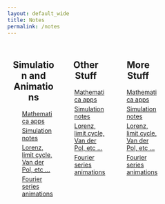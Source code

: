 ```yaml
---
layout: default_wide
title: Notes
permalink: /notes
---
```


<style>
* {
  box-sizing: border-box;
}


/* html{
    font-size: 100.0%;    
}  */

/* body{
      margin:  0 auto; 
      padding: 1em;
      color: #444; 
      font-family: Tahoma, Verdana,   Segoe, sans-serif;
      font-style: normal; 
      font-size: 1em;              
      max-width: 1200px; 
      background: #FFFFFF;
} */


/* Create three equal columns that floats next to each other */
.column {
  margin:  0 auto; 
  float: left;
  max-width: 30%;
  padding: 10px;  
  margin:  0 auto;   
}

/* Clear floats after the columns */
.row:after {
  content: "";
  display: table;
  clear: both;
}

h2 {text-align:center;}

li:not(:last-child) { 
   margin-bottom: 5px;  
}

/* div.box {border:1px solid #D3D3D3; margin:  10px auto;} */
div.box {margin:  10px auto;}

</style>

<div class="row">
    <div class="column">    
        <DIV class="box">
            <h2>Simulation and Animations</h2>
                <ul style="list-style-type:none;">
                <li><a href="../assets/Resume_MalavPatel.pdf" >Mathematica apps</a> </li>
                <li><a href="../assets/Resume_MalavPatel.pdf" >Simulation notes</a> </li>
                <li><a href="../assets/Resume_MalavPatel.pdf">Lorenz, limit cycle, Van der Pol, etc ...</a> </li>
                <LI><a href="../assets/Resume_MalavPatel.pdf" >Fourier series animations</a></li>
                </ul>
        </DIV>
    </div>
    <div class="column">    
        <DIV class="box">
            <h2>Other Stuff</h2>
                <ul style="list-style-type:none;">
                <li><a href="../assets/Resume_MalavPatel.pdf" >Mathematica apps</a> </li>
                <li><a href="../assets/Resume_MalavPatel.pdf" >Simulation notes</a> </li>
                <li><a href="../assets/Resume_MalavPatel.pdf">Lorenz, limit cycle, Van der Pol, etc ...</a> </li>
                <LI><a href="../assets/Resume_MalavPatel.pdf" >Fourier series animations</a></li>
                </ul>
        </DIV>
    </div>
    <div class="column">    
        <DIV class="box">
            <h2>More Stuff</h2>
                <ul style="list-style-type:none;">
                <li><a href="../assets/Resume_MalavPatel.pdf" >Mathematica apps</a> </li>
                <li><a href="../assets/Resume_MalavPatel.pdf" >Simulation notes</a> </li>
                <li><a href="../assets/Resume_MalavPatel.pdf">Lorenz, limit cycle, Van der Pol, etc ...</a> </li>
                <LI><a href="../assets/Resume_MalavPatel.pdf" >Fourier series animations</a></li>
                </ul>
        </DIV>
    </div>
</div>